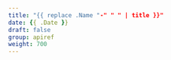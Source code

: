 ```yaml
---
title: "{{ replace .Name "-" " " | title }}"
date: {{ .Date }}
draft: false
group: apiref
weight: 700
---
```


